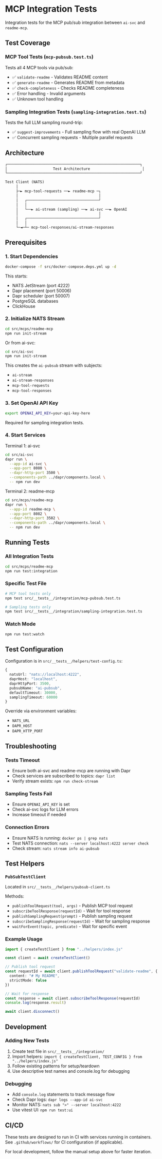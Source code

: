 # MCP Integration Tests

Integration tests for the MCP pub/sub integration between `ai-svc` and `readme-mcp`.

## Test Coverage

### MCP Tool Tests (`mcp-pubsub.test.ts`)

Tests all 4 MCP tools via pub/sub:

- ✅ `validate-readme` - Validates README content
- ✅ `generate-readme` - Generates README from metadata
- ✅ `check-completeness` - Checks README completeness
- ✅ Error handling - Invalid arguments
- ✅ Unknown tool handling

### Sampling Integration Tests (`sampling-integration.test.ts`)

Tests the full LLM sampling round-trip:

- ✅ `suggest-improvements` - Full sampling flow with real OpenAI LLM
- ✅ Concurrent sampling requests - Multiple parallel requests

## Architecture

```txt
┌─────────────────────────────────────────────────────────────┐
│                     Test Architecture                        │
└─────────────────────────────────────────────────────────────┘

Test Client (NATS)
     │
     ├─► mcp-tool-requests ──► readme-mcp ─┐
     │                                     │
     │   ┌─────────────────────────────────┘
     │   │
     │   └──► ai-stream (sampling) ──► ai-svc ──► OpenAI
     │                                     │
     │   ┌─────────────────────────────────┘
     │   │
     └─◄─┴─ mcp-tool-responses/ai-stream-responses
```

## Prerequisites

### 1. Start Dependencies

```bash
docker-compose -f src/docker-compose.deps.yml up -d
```

This starts:

- NATS JetStream (port 4222)
- Dapr placement (port 50006)
- Dapr scheduler (port 50007)
- PostgreSQL databases
- ClickHouse

### 2. Initialize NATS Stream

```bash
cd src/mcps/readme-mcp
npm run init-stream
```

Or from ai-svc:

```bash
cd src/ai-svc
npm run init-stream
```

This creates the `ai-pubsub` stream with subjects:

- `ai-stream`
- `ai-stream-responses`
- `mcp-tool-requests`
- `mcp-tool-responses`

### 3. Set OpenAI API Key

```bash
export OPENAI_API_KEY=your-api-key-here
```

Required for sampling integration tests.

### 4. Start Services

Terminal 1: ai-svc

```bash
cd src/ai-svc
dapr run \
  --app-id ai-svc \
  --app-port 8080 \
  --dapr-http-port 3500 \
  --components-path ../dapr/components.local \
  -- npm run dev
```

Terminal 2: readme-mcp

```bash
cd src/mcps/readme-mcp
dapr run \
  --app-id readme-mcp \
  --app-port 8082 \
  --dapr-http-port 3502 \
  --components-path ../dapr/components.local \
  -- npm run dev
```

## Running Tests

### All Integration Tests

```bash
cd src/mcps/readme-mcp
npm run test:integration
```

### Specific Test File

```bash
# MCP tool tests only
npm test src/__tests__/integration/mcp-pubsub.test.ts

# Sampling tests only
npm test src/__tests__/integration/sampling-integration.test.ts
```

### Watch Mode

```bash
npm run test:watch
```

## Test Configuration

Configuration is in `src/__tests__/helpers/test-config.ts`:

```typescript
{
  natsUrl: "nats://localhost:4222",
  daprHost: "localhost",
  daprHttpPort: 3500,
  pubsubName: "ai-pubsub",
  defaultTimeout: 30000,
  samplingTimeout: 60000
}
```

Override via environment variables:

- `NATS_URL`
- `DAPR_HOST`
- `DAPR_HTTP_PORT`

## Troubleshooting

### Tests Timeout

- Ensure both ai-svc and readme-mcp are running with Dapr
- Check services are subscribed to topics: `dapr list`
- Verify stream exists: `npm run check-stream`

### Sampling Tests Fail

- Ensure `OPENAI_API_KEY` is set
- Check ai-svc logs for LLM errors
- Increase timeout if needed

### Connection Errors

- Ensure NATS is running: `docker ps | grep nats`
- Test NATS connection: `nats --server localhost:4222 server check`
- Check stream: `nats stream info ai-pubsub`

## Test Helpers

### `PubSubTestClient`

Located in `src/__tests__/helpers/pubsub-client.ts`

Methods:

- `publishToolRequest(tool, args)` - Publish MCP tool request
- `subscribeToolResponse(requestId)` - Wait for tool response
- `publishSamplingRequest(prompt)` - Publish sampling request
- `subscribeSamplingResponse(requestId)` - Wait for sampling response
- `waitForEvent(topic, predicate)` - Wait for specific event

### Example Usage

```typescript
import { createTestClient } from "../helpers/index.js"

const client = await createTestClient()

// Publish tool request
const requestId = await client.publishToolRequest("validate-readme", {
  content: "# My README",
  strictMode: false
})

// Wait for response
const response = await client.subscribeToolResponse(requestId)
console.log(response.result)

await client.disconnect()
```

## Development

### Adding New Tests

1. Create test file in `src/__tests__/integration/`
2. Import helpers: `import { createTestClient, TEST_CONFIG } from "../helpers/index.js"`
3. Follow existing patterns for setup/teardown
4. Use descriptive test names and console.log for debugging

### Debugging

- Add `console.log` statements to track message flow
- Check Dapr logs: `dapr logs --app-id ai-svc`
- Monitor NATS: `nats sub ">" --server localhost:4222`
- Use vitest UI: `npm run test:ui`

## CI/CD

These tests are designed to run in CI with services running in containers. See `.github/workflows/` for CI configuration (if applicable).

For local development, follow the manual setup above for faster iteration.
